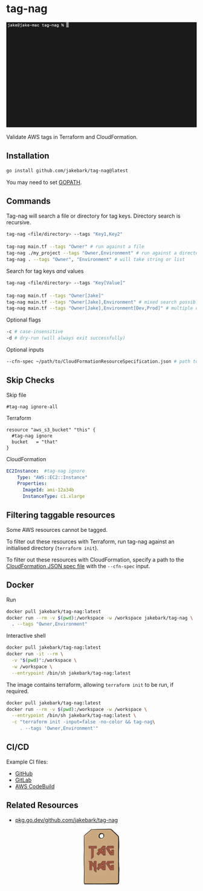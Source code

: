 # tag-nag

<img src="./img/demo.gif" width="650">

Validate AWS tags in Terraform and CloudFormation.  

## Installation
```bash
go install github.com/jakebark/tag-nag@latest
```
You may need to set [GOPATH](https://go.dev/wiki/SettingGOPATH).

## Commands

Tag-nag will search a file or directory for tag keys. Directory search is recursive.

```bash
tag-nag <file/directory> --tags "Key1,Key2"

tag-nag main.tf --tags "Owner" # run against a file
tag-nag ./my_project --tags "Owner,Environment" # run against a directory
tag-nag . --tags "Owner", "Environment" # will take string or list

```

Search for tag keys *and* values

```bash
tag-nag <file/directory> --tags "Key[Value]"

tag-nag main.tf --tags "Owner[Jake]" 
tag-nag main.tf --tags "Owner[Jake],Environment" # mixed search possible
tag-nag main.tf --tags "Owner[Jake],Environment[Dev,Prod]" # multiple options for tag values

```

Optional flags 
```bash
-c # case-insensitive 
-d # dry-run (will always exit successfully)
```

Optional inputs
```bash
--cfn-spec ~/path/to/CloudFormationResourceSpecification.json # path to Cfn spec file, filters taggable resources
```

## Skip Checks
Skip file
```hcl
#tag-nag ignore-all
```

Terraform
```hcl
resource "aws_s3_bucket" "this" {
  #tag-nag ignore
  bucket   = "that"
}
```

CloudFormation
```yaml
EC2Instance:  #tag-nag ignore
    Type: "AWS::EC2::Instance"
    Properties: 
      ImageId: ami-12a34b
      InstanceType: c1.xlarge   
```

## Filtering taggable resources

Some AWS resources cannot be tagged. 

To filter out these resources with Terraform, run tag-nag against an initialised directory (`terraform init`).

To filter out these resources with CloudFormation, specify a path to the [CloudFormation JSON spec file](https://docs.aws.amazon.com/AWSCloudFormation/latest/UserGuide/cfn-resource-specification.html) with the `--cfn-spec` input. 

## Docker
Run
```bash
docker pull jakebark/tag-nag:latest
docker run --rm -v $(pwd):/workspace -w /workspace jakebark/tag-nag \
  . --tags "Owner,Environment" 

```

Interactive shell
```bash
docker pull jakebark/tag-nag:latest
docker run -it --rm \
  -v "$(pwd)":/workspace \
  -w /workspace \
  --entrypoint /bin/sh jakebark/tag-nag:latest
```

The image contains terraform, allowing `terraform init` to be run, if required.  
```bash
docker pull jakebark/tag-nag:latest
docker run --rm -v $(pwd):/workspace -w /workspace \
  --entrypoint /bin/sh jakebark/tag-nag:latest \
  -c "terraform init -input=false -no-color && tag-nag\
     . --tags 'Owner,Environment'"
```

## CI/CD

Example CI files:
- [GitHub](./examples/github.yml)
- [GitLab](./examples/gitlab.yml)
- [AWS CodeBuild](./examples/codebuild.yml)

## Related Resources

- [pkg.go.dev/github.com/jakebark/tag-nag](https://pkg.go.dev/github.com/jakebark/tag-nag)

<div align="center">
<img alt="tag:nag" height="150" src="./img/tag.png" />
</div>
